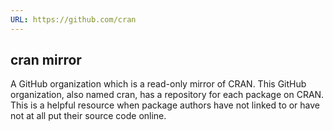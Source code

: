 ```yaml
---
URL: https://github.com/cran
---
```

## cran mirror

A GitHub organization which is a read-only mirror of CRAN. This GitHub
organization, also named cran, has a repository for each package on CRAN. This
is a helpful resource when package authors have not linked to or have not at all
put their source code online.

